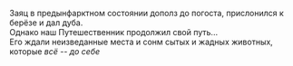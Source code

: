 Заяц в предынфарктном состоянии дополз до погоста, прислонился к берёзе и дал дуба.  
Однако наш Путешественник продолжил свой путь...  
Его ждали неизведанные места и сонм сытых и жадных животных, которые *всё -- до себе*    